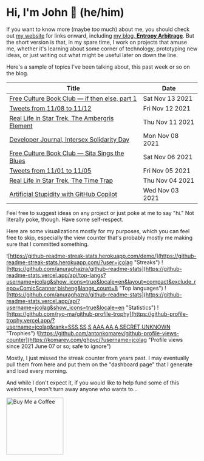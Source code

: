 # Hi, I'm John 👋 (he/him)

If you want to know more (maybe *too* much) about me, you should check out [my website](https://john.colagioia.net/) for links onward, including [my blog, **Entropy Arbitrage**](https://john.colagioia.net/blog).  But the short version is that, in my spare time, I work on projects that amuse me, whether it's learning about some corner of technology, prototyping new ideas, or just writing out what might be useful later on down the line.

Here's a sample of topics I've been talking about, this past week or so on the blog.

|Title|Date|
|-----|-------|
|[Free Culture Book Club — if then else, part 1](https://john.colagioia.net/blog/2021/11/13/else.html)|Sat Nov 13 2021|
|[Tweets from 11/08 to 11/12](https://john.colagioia.net/blog/media/2021/11/12/week.html)|Fri Nov 12 2021|
|[Real Life in Star Trek, The Ambergris Element](https://john.colagioia.net/blog/2021/11/11/ambergris.html)|Thu Nov 11 2021|
|[Developer Journal, Intersex Solidarity Day](https://john.colagioia.net/blog/2021/11/08/rememberance.html)|Mon Nov 08 2021|
|[Free Culture Book Club — Sita Sings the Blues](https://john.colagioia.net/blog/2021/11/06/sita.html)|Sat Nov 06 2021|
|[Tweets from 11/01 to 11/05](https://john.colagioia.net/blog/media/2021/11/05/week.html)|Fri Nov 05 2021|
|[Real Life in Star Trek, The Time Trap](https://john.colagioia.net/blog/2021/11/04/time-trap.html)|Thu Nov 04 2021|
|[Artificial Stupidity with GitHub Copilot](https://john.colagioia.net/blog/2021/11/03/copilot2.html)|Wed Nov 03 2021|

Feel free to suggest ideas on any project or just poke at me to say "hi." Not literally poke, though. Have some self-respect.

Here are some visualizations mostly for my purposes, which you can feel free to skip, especially the view counter that's probably mostly me making sure that I committed something.

![https://github-readme-streak-stats.herokuapp.com/demo/](https://github-readme-streak-stats.herokuapp.com/?user=jcolag "Streaks")
![https://github.com/anuraghazra/github-readme-stats](https://github-readme-stats.vercel.app/api/top-langs?username=jcolag&show_icons=true&locale=en&layout=compact&exclude_repo=ComicScanner,bisheng&langs_count=8 "Top languages")
![https://github.com/anuraghazra/github-readme-stats](https://github-readme-stats.vercel.app/api?username=jcolag&show_icons=true&locale=en "Statistics")
![https://github.com/ryo-ma/github-profile-trophy](https://github-profile-trophy.vercel.app/?username=jcolag&rank=SSS,SS,S,AAA,AA,A,SECRET,UNKNOWN "Trophies")
![https://github.com/antonkomarev/github-profile-views-counter](https://komarev.com/ghpvc/?username=jcolag "Profile views since 2021 June 07 or so; safe to ignore")

Mostly, I just missed the streak counter from years past.  I may eventually pull them from here and put them on the "dashboard page" that I generate and load every morning.

And while I don't expect it, if you would like to help fund some of this weirdness, I won't turn away anyone who wants to...

[<img src="https://cdn.buymeacoffee.com/buttons/v2/default-yellow.png" alt="Buy Me a Coffee" width="150px"/>](https://www.buymeacoffee.com/jcolag)
